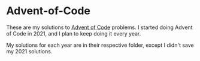 # Advent-of-Code
These are my solutions to [Advent of Code](https://adventofcode.com/) problems.
I started doing Advent of Code in 2021, and I plan to keep doing it every year.

My solutions for each year are in their respective folder, except I didn't save my 2021 solutions.
